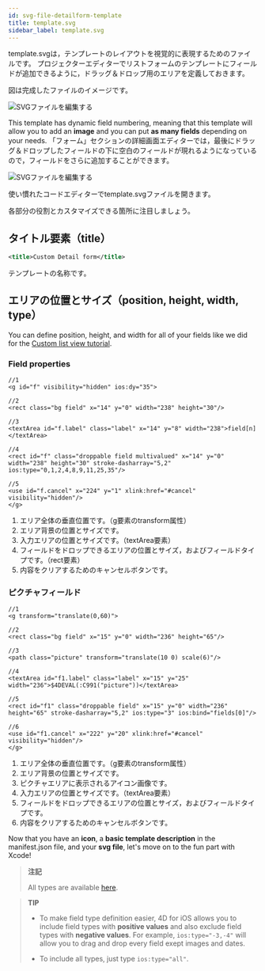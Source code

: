 ```yaml
---
id: svg-file-detailform-template
title: template.svg
sidebar_label: template.svg
---
```


template.svgは，テンプレートのレイアウトを視覚的に表現するためのファイルです。 プロジェクターエディターでリストフォームのテンプレートにフィールドが追加できるように，ドラッグ＆ドロップ用のエリアを定義しておきます。

図は完成したファイルのイメージです。

![SVGファイルを編集する](assets/en/custom-detailform/detailform-template-svg-file.png)

This template has dynamic field numbering, meaning that this template will allow you to add an **image** and you can put **as many fields** depending on your needs. 「フォーム」セクションの詳細画面エディターでは，最後にドラッグ＆ドロップしたフィールドの下に空白のフィールドが現れるようになっているので，フィールドをさらに追加することができます。

![SVGファイルを編集する](assets/en/custom-detailform/detailform-dynamic-field-number.png)

使い慣れたコードエディターでtemplate.svgファイルを開きます。

各部分の役割とカスタマイズできる箇所に注目しましょう。

## タイトル要素（title）
```xml
<title>Custom Detail form</title>
```

テンプレートの名称です。

## エリアの位置とサイズ（position, height, width, type）
You can define position, height, and width for all of your fields like  we did for the [Custom list view tutorial](creating-listform.html).

### Field properties

```
//1
<g id="f" visibility="hidden" ios:dy="35">

//2
<rect class="bg field" x="14" y="0" width="238" height="30"/>

//3
<textArea id="f.label" class="label" x="14" y="8" width="238">field[n]</textArea>

//4
<rect id="f" class="droppable field multivalued" x="14" y="0" width="238" height="30" stroke-dasharray="5,2" ios:type="0,1,2,4,8,9,11,25,35"/>

//5
<use id="f.cancel" x="224" y="1" xlink:href="#cancel" visibility="hidden"/>
</g>
```

1. エリア全体の垂直位置です。（g要素のtransform属性）
2. エリア背景の位置とサイズです。
3. 入力エリアの位置とサイズです。（textArea要素）
4. フィールドをドロップできるエリアの位置とサイズ，およびフィールドタイプです。（rect要素）
5. 内容をクリアするためのキャンセルボタンです。

### ピクチャフィールド

```
//1
<g transform="translate(0,60)">

//2
<rect class="bg field" x="15" y="0" width="236" height="65"/>

//3
<path class="picture" transform="translate(10 0) scale(6)"/>

//4
<textArea id="f1.label" class="label" x="15" y="25" width="236">$4DEVAL(:C991("picture"))</textArea>

//5
<rect id="f1" class="droppable field" x="15" y="0" width="236" height="65" stroke-dasharray="5,2" ios:type="3" ios:bind="fields[0]"/>

//6
<use id="f1.cancel" x="222" y="20" xlink:href="#cancel" visibility="hidden"/>
</g>
```

1. エリア全体の垂直位置です。（g要素のtransform属性）
2. エリア背景の位置とサイズです。
3. ピクチャエリアに表示されるアイコン画像です。
4. 入力エリアの位置とサイズです。（textArea要素）
5. フィールドをドロップできるエリアの位置とサイズ，およびフィールドタイプです。
6. 内容をクリアするためのキャンセルボタンです。

Now that you have an **icon**, a **basic template description** in the manifest.json file, and your **svg file**, let's move on to the fun part with Xcode!

> **注記**
> 
> All types are available [here](https://developer.4d.com/docs/en/Concepts/data-types.html).

> **TIP**
> 
> * To make field type definition easier, 4D for iOS allows you to include field types with **positive values** and also exclude field types with **negative values**. For example, `ios:type="-3,-4"` will allow you to drag and drop every field exept images and dates.
> 
> * To include all types, just type `ios:type="all"`.

